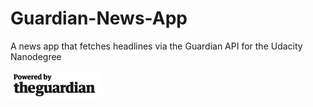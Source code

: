 # Guardian-News-App
A news app that fetches headlines via the Guardian API for the Udacity Nanodegree

![Powered by the Guardian](https://github.com/adriantache/Guardian-News-App/blob/master/app/src/main/res/drawable/poweredbyguardian.png)

